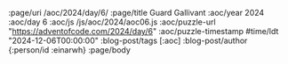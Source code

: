 :page/uri /aoc/2024/day/6/
:page/title Guard Gallivant
:aoc/year 2024
:aoc/day 6
:aoc/js /js/aoc/2024/aoc06.js
:aoc/puzzle-url "https://adventofcode.com/2024/day/6"
:aoc/puzzle-timestamp #time/ldt "2024-12-06T00:00:00"
:blog-post/tags [:aoc]
:blog-post/author {:person/id :einarwh}
:page/body

<!-- # Einar W. Høst -->
